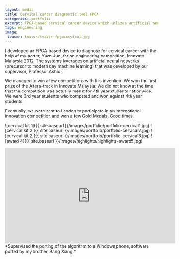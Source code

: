 ```yaml
---
layout: media
title: Cervical cancer diagnostic tool FPGA
categories: portfolio
excerpt: FPGA-based cervical cancer device which utlizes artificial neural networks to perform diagnostics.
tags: engineering
image:
 teaser: teaser/teaser-fpgacervical.jpg
---
```


I developed an FPGA-based device to diagnose for cervical cancer with the help of my parter, Yuan Jun, for an engineering competition, Innovate Malaysia 2012. The systems leverages on artificial neural networks (precursor to modern day machine learning) that was developed by our supervisor, Professor Ashidi.

We managed to win a few competitions with this invention. We won the first prize of the Altera-track in Innovate Malaysia. We did not know at the time that the competition was actually menat for 4th year students nationwide. We were 3rd year students who competed and won against 4th year students. 

Eventually, we were sent to London to participate in an international innovation competition and won a few Gold Medals. Good times.

![cervical kit 1]({{ site.baseurl }}/images/portfolio/portfolio-cervical1.jpg)
![cervical kit 2]({{ site.baseurl }}/images/portfolio/portfolio-cervical2.jpg)
![cervical kit 2]({{ site.baseurl }}/images/portfolio/portfolio-cervical3.jpg)
![award 4]({{ site.baseurl }}/images/highlights/highlights-award5.jpg)

<iframe width="560" height="315" src="https://www.youtube.com/embed/2uiDY62vLu4" title="YouTube video player" frameborder="0" allow="accelerometer; autoplay; clipboard-write; encrypted-media; gyroscope; picture-in-picture" allowfullscreen></iframe>
*Supervised the porting of the algorithm to a Windows phone, software ported by my brother, Bang Xiang.*